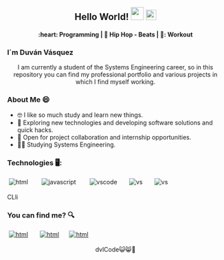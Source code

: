 <h2 align = "center"> Hello World! <img src="https://raw.githubusercontent.com/iampavangandhi/iampavangandhi/master/gifs/Hi.gif" width="30px"> <img src="https://github.com/TheDudeThatCode/TheDudeThatCode/blob/master/Assets/Earth.gif" width="24px"></h2> 

 
<h4 align ="center">  :heart: Programming | 🎵 Hip Hop - Beats  | 💪: Workout </h4> 

<h3 align = "left"> I´m  Duván Vásquez </h3> 


<p align ="center">
 I am currently a student of the Systems Engineering career, so in this repository you can find my professional portfolio and various projects in which I find myself working.
</p>

###  About Me 😄

- 🤓 I like so much study and learn new things. 
- 🤔 Exploring new technologies and developing software solutions and quick hacks.
- 🤗 Open for project collaboration and internship opportunities.
- 👨‍🎓 Studying Systems Engineering.



### Technologies 🖥️:

<p align="left">
 <img src="https://user-images.githubusercontent.com/90654984/167202725-6564e3e7-b0b4-4a7d-96c9-2ca6952f8b20.png" alt="html" style="vertical-align:top; margin:4px">&nbsp;&nbsp;&nbsp;&nbsp;&nbsp;
 <img src="https://user-images.githubusercontent.com/90654984/167202635-7250a944-9eaf-42ea-a02d-42c87521300c.png" alt="javascript" style="vertical-align:top; margin:4px">&nbsp;&nbsp;&nbsp;&nbsp;&nbsp;
 <img src="https://user-images.githubusercontent.com/90654984/166990873-30ddef2e-e476-4847-903b-c81d4a02d977.png" alt="vscode" style="vertical-align:top; margin:4px">&nbsp;&nbsp;&nbsp;&nbsp;
 <img src="https://user-images.githubusercontent.com/90654984/166991622-0410bfac-fc13-45e4-bd21-e84c466c4a61.png" alt="vs" style="vertical-align:top; margin:4px">&nbsp;&nbsp;&nbsp;&nbsp;
 <img src="https://user-images.githubusercontent.com/90654984/167203270-e78fe52a-2f10-4dff-8c04-eb1f780a9dee.png" alt="vs" style="vertical-align:top; margin:4px">
</p>

CLli

###  You can find me? 🔍
<a href="https://twitter.com/dvlCode"><img src="https://user-images.githubusercontent.com/90654984/166987092-01097ec4-e16f-483b-ac85-e7cb6d6ec9ae.png" alt="html" style="vertical-align:top; margin:4px"></a>&nbsp;&nbsp;&nbsp;&nbsp;
<a href="https://www.instagram.com/dvl.code/"><img src="https://user-images.githubusercontent.com/90654984/166987792-3878f1c8-da41-4f95-b28c-55355495c822.png" alt="html" style="vertical-align:top; margin:4px"></a>&nbsp;&nbsp;&nbsp;
<a href="https://www.facebook.com/duvan.vasquez.773"><img src="https://user-images.githubusercontent.com/90654984/166987669-fa037018-7e75-4735-8bc1-1bc97188c6dd.png" alt="html" style="vertical-align:top; margin:4px"></a>


 
 
 <p align="center">
 dvlCode😺😸🍉
</p>
